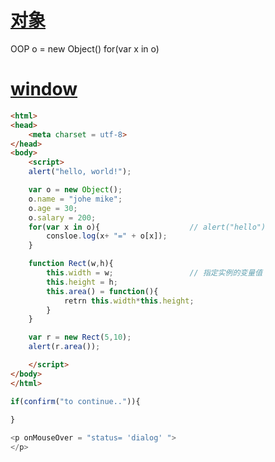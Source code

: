 # [对象](https://www.bilibili.com/video/BV1nJ41127Dc?p=8)

OOP
o = new Object()
for(var x in o)


# [window](https://www.bilibili.com/video/BV1nJ41127Dc?p=9)

```html
<html>
<head>
	<meta charset = utf-8>
</head>
<body>
	<script>
	alert("hello, world!");

	var o = new Object();
	o.name = "johe mike";
	o.age = 30;
	o.salary = 200;
	for(var x in o){					// alert("hello")
		consloe.log(x+ "=" + o[x]);
	}

	function Rect(w,h){
		this.width = w; 				// 指定实例的变量值
		this.height = h;
		this.area() = function(){
			retrn this.width*this.height;
		}
	}

	var r = new Rect(5,10);
	alert(r.area());

	</script> 
</body>
</html>
```

```js
if(confirm("to continue..")){
	
}

<p onMouseOver = "status= 'dialog' ">
</p>

```